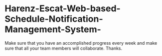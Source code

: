 # Harenz-Escat-Web-based-Schedule-Notification-Management-System-
Make sure that you have an accomplished progress every week and make sure that all your team members will collaborate. Thanks. 
